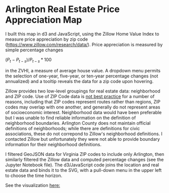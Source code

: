 # Arlington Real Estate Price Appreciation Map

I built this map in d3 and JavaScript, using the Zillow Home Value Index to measure price appreciation by zip code (https://www.zillow.com/research/data/). Price appreciation is measured by simple percentage changes 

$(P_t-P_{t-s})/P_{t-s}*100$

in the ZVHI, a measure of average house value. A dropdown menu permits the selection of one-year, five-year, or ten-year percentage changes (not annualized) and a tooltip reveals the data for a zip code upon hovering. 

Zillow provides two low-level groupings for real estate data: neighborhood and ZIP code. Use of ZIP Code data is [not best practice](https://carto.com/blog/zip-codes-spatial-analysis) for a number of reasons, including that ZIP codes represent routes rather than regions, ZIP codes may overlap with one another, and generally do not represent areas of socioeconomic interest. Neighborhood data would have been preferable but I was unable to find reliable information on the definition of neighborhood boundaries. Arlington County does not maintain official definitions of neighborhoods; while there are definitions for civic associations, these do not correpond to Zillow's neighborhood definitions. I contacted Zillow but unfortunately they were not able to provide boundary information for their neighborhood definitions.

I filtered GeoJSON data for Virginia ZIP codes to include only Arlington, then similarly filtered the Zillow data and computed percentage changes (see the Jupyter Notebook file). The d3/JavaScript code joins the location and real estate data and binds it to the SVG, with a pull-down menu in the upper left to choose the time horizon.

See the visualization [here:](https://charlie-kramer.github.io/arl_re_map/)
